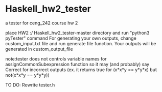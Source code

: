 # Haskell_hw2_tester
a tester for ceng_242 course hw 2

place HW2 :/ Haskell_hw2_tester-master directory and run "python3 pyTester" command
For generating your own outputs, change custom_input.txt file and run generate file function. Your outputs will be generated in custom_output_file

note:tester does not controls variable  names for assignCommonSubexpression function so it may (and probably) say Correct for incorrect outputs (ex. it returns true for (x\*x\*y == y\*y\*x) but not(x\*x\*y == y\*y\*y))

TO DO: Rewrite tester.h
